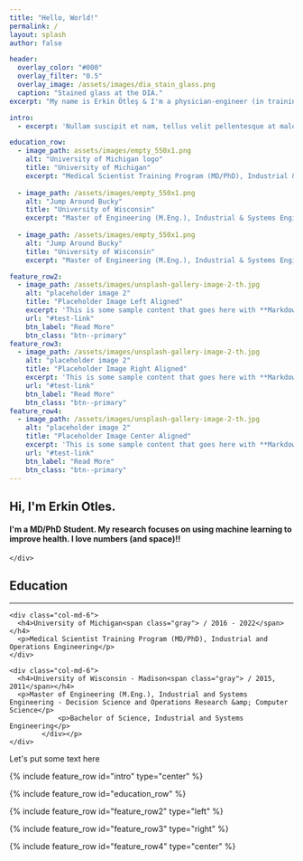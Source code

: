 ```yaml
---
title: "Hello, World!"
permalink: /
layout: splash
author: false

header:
  overlay_color: "#000"
  overlay_filter: "0.5"
  overlay_image: /assets/images/dia_stain_glass.png
  caption: "Stained glass at the DIA."
excerpt: "My name is Erkin Ötleş & I'm a physician-engineer (in training). This is my website focused on engineering & medicine."

intro: 
  - excerpt: 'Nullam suscipit et nam, tellus velit pellentesque at malesuada, enim eaque. Quis nulla, netus tempor in diam gravida tincidunt, *proin faucibus* voluptate felis id sollicitudin. Centered with `type="center"`'

education_row:
  - image_path: assets/images/empty_550x1.png
    alt: "University of Michigan logo"
    title: "University of Michigan"
    excerpt: "Medical Scientist Training Program (MD/PhD), Industrial & Operations Engineering."
    
  - image_path: /assets/images/empty_550x1.png
    alt: "Jump Around Bucky"
    title: "University of Wisconsin"
    excerpt: "Master of Engineering (M.Eng.), Industrial & Systems Engineering - Decision Science and Operations Research & Computer Science. Bachelor of Science, Industrial & Systems Engineering."
    
  - image_path: /assets/images/empty_550x1.png
    alt: "Jump Around Bucky"
    title: "University of Wisconsin"
    excerpt: "Master of Engineering (M.Eng.), Industrial & Systems Engineering - Decision Science and Operations Research & Computer Science. Bachelor of Science, Industrial & Systems Engineering."

feature_row2:
  - image_path: /assets/images/unsplash-gallery-image-2-th.jpg
    alt: "placeholder image 2"
    title: "Placeholder Image Left Aligned"
    excerpt: 'This is some sample content that goes here with **Markdown** formatting. Left aligned with `type="left"`'
    url: "#test-link"
    btn_label: "Read More"
    btn_class: "btn--primary"
feature_row3:
  - image_path: /assets/images/unsplash-gallery-image-2-th.jpg
    alt: "placeholder image 2"
    title: "Placeholder Image Right Aligned"
    excerpt: 'This is some sample content that goes here with **Markdown** formatting. Right aligned with `type="right"`'
    url: "#test-link"
    btn_label: "Read More"
    btn_class: "btn--primary"
feature_row4:
  - image_path: /assets/images/unsplash-gallery-image-2-th.jpg
    alt: "placeholder image 2"
    title: "Placeholder Image Center Aligned"
    excerpt: 'This is some sample content that goes here with **Markdown** formatting. Centered with `type="center"`'
    url: "#test-link"
    btn_label: "Read More"
    btn_class: "btn--primary"
---
```


<head>
  <meta charset="utf-8">
  <meta http-equiv="X-UA-Compatible" content="IE=edge">
  <meta name="viewport" content="width=device-width, initial-scale=1.0">
  <meta name="description" content="">
  <meta name="author" content="">
  <title>Erkin Otles Portfolio</title>


  <link href="css/bootstrap.min.css" rel="stylesheet">
  <link href="css/eostyles.css" rel="stylesheet">
  <link href='http://fonts.googleapis.com/css?family=Roboto:400,700' rel='stylesheet' type='text/css'>
</head>

<section id="intro">
  <div class="row">
    <div class="container">
      <h2>Hi, I'm Erkin Otles.</h2> 
      <h4>I'm a MD/PhD Student. My research focuses on using machine learning to improve health. I love numbers (and space)!!</h4>

    </div>
  </div>
</section>


<div class="row education">
  <a href="#" id="education"></a>
  <div class="container">
    <h2>Education</h2>
    <hr></hr>

    <div class="col-md-6">
      <h4>University of Michigan<span class="gray"> / 2016 - 2022</span></h4>
      <p>Medical Scientist Training Program (MD/PhD), Industrial and Operations Engineering</p>
    </div>

    <div class="col-md-6">
      <h4>University of Wisconsin - Madison<span class="gray"> / 2015, 2011</span></h4>
      <p>Master of Engineering (M.Eng.), Industrial and Systems Engineering - Decision Science and Operations Research &amp; Computer Science</p>
                <p>Bachelor of Science, Industrial and Systems Engineering</p>
            </div></p>
    </div>

  </div>
</div>


Let's put some text here

{% include feature_row id="intro" type="center" %}

{% include feature_row id="education_row" %}

{% include feature_row id="feature_row2" type="left" %}

{% include feature_row id="feature_row3" type="right" %}

{% include feature_row id="feature_row4" type="center" %}

